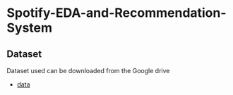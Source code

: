 # Spotify-EDA-and-Recommendation-System



## Dataset
Dataset used can be downloaded from the Google drive 
- [data](https://drive.google.com/drive/folders/1Y4FXsJ9m723YfpQ3j5bdN1x-MgqM2-wG?usp=sharing)

